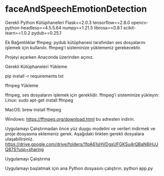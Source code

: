 # faceAndSpeechEmotionDetection

Gerekli Python Kütüphaneleri
Flask==2.0.3
tensorflow==2.8.0
opencv-python-headless==4.5.5.64
numpy==1.21.5
librosa==0.8.1
scikit-learn==1.0.2
pydub==0.25.1

Ek Bağımlılıklar
ffmpeg: pydub kütüphanesi tarafından ses dosyalarını işlemek için kullanılır. ffmpeg'i sisteminize yüklemeniz gerekecektir.

Projeyi açarken Anaconda üzerinden açınız.

Gerekli Kütüphaneleri Yükleme

pip install -r requirements.txt

ffmpeg Yükleme

ffmpeg, ses dosyalarını işlemek için gereklidir. ffmpeg'i sisteminize yükleyin:
Linux:
sudo apt-get install ffmpeg

MacOS:
brew install ffmpeg

Windows:
https://ffmpeg.org/download.html bu adresten indirin.

Uygulamayı Çalıştırmadan önce yüz duygu modelini ve verileri indirmek ve proje dosyasına eklemeniz gerek. Aşağıdaki linkten gerekli dosyalara ulaşabilirsiniz.
https://drive.google.com/drive/folders/1fpA61sHVDgsUFGKSu4rQBaN8iHJJQ87S?usp=sharing

Uygulamayı Çalıştırma

Uygulamayı başlatmak için ana Python dosyasını çalıştırın.
python app.py



